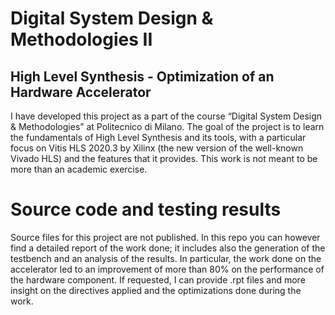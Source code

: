 # Digital System Design & Methodologies II
## High Level Synthesis - Optimization of an Hardware Accelerator

I have developed this project as a part of the course “Digital System Design & Methodologies” at Politecnico di Milano. The goal of the project is to learn the fundamentals of High Level Synthesis and its tools, with a particular focus on Vitis HLS 2020.3 by Xilinx (the new version of the well-known Vivado HLS) and the features that it provides. 
This work is not meant to be more than an academic exercise.

# Source code and testing results

Source files for this project are not published. In this repo you can however find a detailed report of the work done; it includes also the generation of the testbench and an analysis of the results. In particular, the work done on the accelerator led to an improvement of more than 80% on the performance of the hardware component.
If requested, I can provide .rpt files and more insight on the directives applied and the optimizations done during the work.




